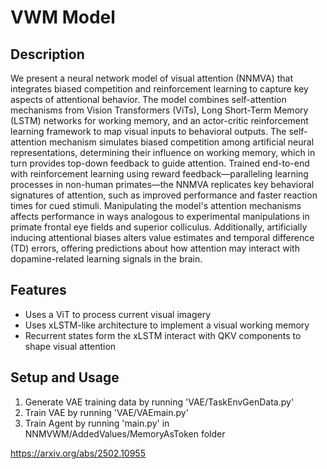 # VWM Model

## Description
We present a neural network model of visual attention (NNMVA) that integrates biased competition and reinforcement learning to capture key aspects of attentional behavior. The model combines self-attention mechanisms from Vision Transformers (ViTs), Long Short-Term Memory (LSTM) networks for working memory, and an actor-critic reinforcement learning framework to map visual inputs to behavioral outputs. The self-attention mechanism simulates biased competition among artificial neural representations, determining their influence on working memory, which in turn provides top-down feedback to guide attention. Trained end-to-end with reinforcement learning using reward feedback—paralleling learning processes in non-human primates—the NNMVA replicates key behavioral signatures of attention, such as improved performance and faster reaction times for cued stimuli. Manipulating the model's attention mechanisms affects performance in ways analogous to experimental manipulations in primate frontal eye fields and superior colliculus. Additionally, artificially inducing attentional biases alters value estimates and temporal difference (TD) errors, offering predictions about how attention may interact with dopamine-related learning signals in the brain.

## Features
- Uses a ViT to process current visual imagery
- Uses xLSTM-like architecture to implement a visual working memory
- Recurrent states form the xLSTM interact with QKV components to shape visual attention

## Setup and Usage
1. Generate VAE training data by running 'VAE/TaskEnvGenData.py'
2. Train VAE by running 'VAE/VAEmain.py'
3. Train Agent by running 'main.py' in NNMVWM/AddedValues/MemoryAsToken folder

https://arxiv.org/abs/2502.10955
